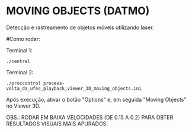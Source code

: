 MOVING OBJECTS (DATMO)
====
Detecção e rastreamento de objetos móveis utilizando laser.

#Como rodar:

Terminal 1:

	./central

Terminal 2:

	./proccontrol process-volta_da_ufes_playback_viewer_3D_moving_objects.ini

Após execução, ativar o botão "Options" e, em seguida "Moving Objects" no Viewer 3D.



OBS.: RODAR EM BAIXA VELOCIDADES (DE 0.15 A 0.2) PARA OBTER RESULTADOS VISUAIS MAIS APURADOS.
